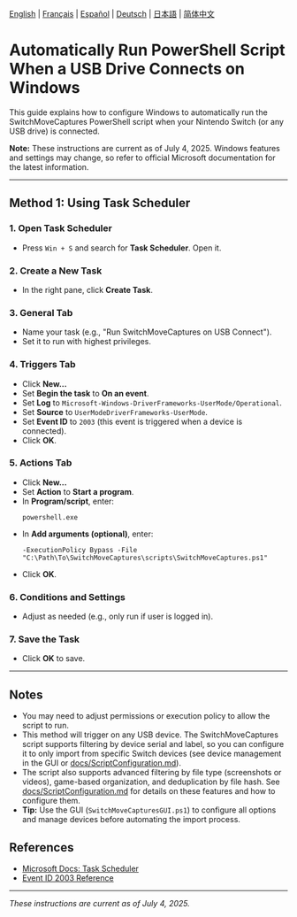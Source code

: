 
[English](../en/AutoRunOnUSB.md) | [Français](../fr/AutoRunOnUSB.md) | [Español](../es/AutoRunOnUSB.md) | [Deutsch](../de/AutoRunOnUSB.md) | [日本語](../ja/AutoRunOnUSB.md) | [简体中文](../zh/AutoRunOnUSB.md)

# Automatically Run PowerShell Script When a USB Drive Connects on Windows

This guide explains how to configure Windows to automatically run the SwitchMoveCaptures PowerShell script when your Nintendo Switch (or any USB drive) is connected.

**Note:** These instructions are current as of July 4, 2025. Windows features and settings may change, so refer to official Microsoft documentation for the latest information.

---

## Method 1: Using Task Scheduler

### 1. Open Task Scheduler
- Press `Win + S` and search for **Task Scheduler**. Open it.

### 2. Create a New Task
- In the right pane, click **Create Task**.

### 3. General Tab
- Name your task (e.g., "Run SwitchMoveCaptures on USB Connect").
- Set it to run with highest privileges.

### 4. Triggers Tab
- Click **New...**
- Set **Begin the task** to **On an event**.
- Set **Log** to `Microsoft-Windows-DriverFrameworks-UserMode/Operational`.
- Set **Source** to `UserModeDriverFrameworks-UserMode`.
- Set **Event ID** to `2003` (this event is triggered when a device is connected).
- Click **OK**.

### 5. Actions Tab
- Click **New...**
- Set **Action** to **Start a program**.
- In **Program/script**, enter:
  ```
  powershell.exe
  ```
- In **Add arguments (optional)**, enter:
  ```
  -ExecutionPolicy Bypass -File "C:\Path\To\SwitchMoveCaptures\scripts\SwitchMoveCaptures.ps1"
  ```
- Click **OK**.

### 6. Conditions and Settings
- Adjust as needed (e.g., only run if user is logged in).

### 7. Save the Task
- Click **OK** to save.

---

## Notes
- You may need to adjust permissions or execution policy to allow the script to run.
- This method will trigger on any USB device. The SwitchMoveCaptures script supports filtering by device serial and label, so you can configure it to only import from specific Switch devices (see device management in the GUI or [docs/ScriptConfiguration.md](ScriptConfiguration.md)).
- The script also supports advanced filtering by file type (screenshots or videos), game-based organization, and deduplication by file hash. See [docs/ScriptConfiguration.md](ScriptConfiguration.md) for details on these features and how to configure them.
- **Tip:** Use the GUI (`SwitchMoveCapturesGUI.ps1`) to configure all options and manage devices before automating the import process.

## References
- [Microsoft Docs: Task Scheduler](https://learn.microsoft.com/en-us/windows/win32/taskschd/task-scheduler-start-page)
- [Event ID 2003 Reference](https://learn.microsoft.com/en-us/windows/win32/taskschd/task-triggers)

---

*These instructions are current as of July 4, 2025.*
